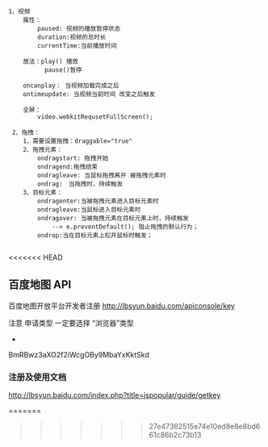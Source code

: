 ```
1、视频
    属性：
        paused: 视频的播放暂停状态
        duration:视频的总时长
        currentTime:当前播放时间

    放法：play() 播放
          pause()暂停

    oncanplay： 当视频加载完成之后
    ontimeupdate: 当视频当前时间 改变之后触发

    全屏：
        video.webkitRequsetFullScreen();

 2、拖拽：
    1、需要设置拖拽：draggable="true"
    2、拖拽元素：
        ondragstart: 拖拽开始
        ondragend:拖拽结束
        ondragleave: 当鼠标拖拽离开 被拖拽元素时
        ondrag:　当拖拽时，持续触发
    3、目标元素：
        ondragenter:当被拖拽元素进入目标元素时
        ondragleave:当鼠标进入目标元素时
        ondragover: 当被拖拽元素在目标元素上时，持续触发
            --> e.preventDefault(); 阻止拖拽的默认行为；
        ondrop:当在目标元素上松开鼠标时触发；


```


<<<<<<< HEAD
## 百度地图 API

百度地图开放平台开发者注册
http://lbsyun.baidu.com/apiconsole/key

注意 申请类型 一定要选择 “浏览器”类型


*


BmRBwz3aXO2f2iWcgOBy9MbaYxKktSkd


### 注册及使用文档
http://lbsyun.baidu.com/index.php?title=jspopular/guide/getkey

=======
>>>>>>> 27e47362515e74e10ed8e8e8bd661c86b2c73b13
